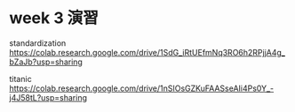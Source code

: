 # week 3 演習

standardization https://colab.research.google.com/drive/1SdG_iRtUEfmNq3RO6h2RPjjA4g_bZaJb?usp=sharing

titanic https://colab.research.google.com/drive/1nSIOsGZKuFAASseAIi4Ps0Y_-j4J58tL?usp=sharing

